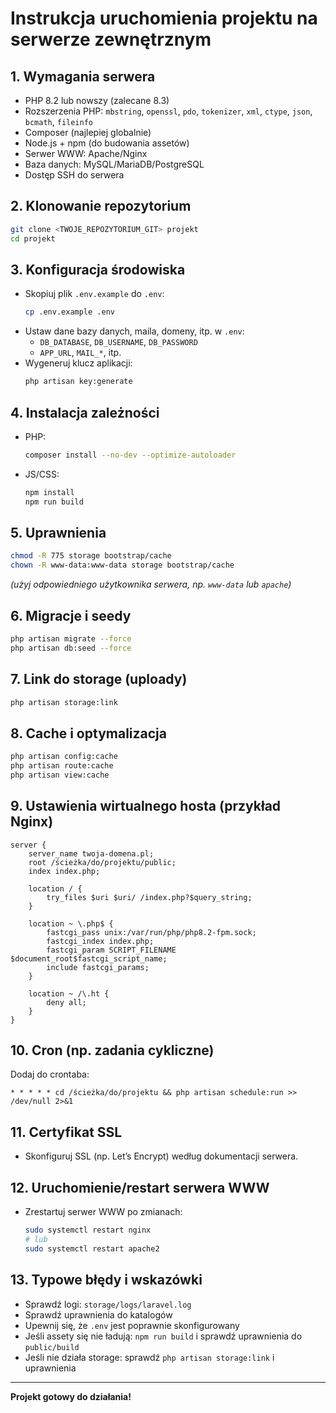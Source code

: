 # Instrukcja uruchomienia projektu na serwerze zewnętrznym

## 1. Wymagania serwera
- PHP 8.2 lub nowszy (zalecane 8.3)
- Rozszerzenia PHP: `mbstring`, `openssl`, `pdo`, `tokenizer`, `xml`, `ctype`, `json`, `bcmath`, `fileinfo`
- Composer (najlepiej globalnie)
- Node.js + npm (do budowania assetów)
- Serwer WWW: Apache/Nginx
- Baza danych: MySQL/MariaDB/PostgreSQL
- Dostęp SSH do serwera

## 2. Klonowanie repozytorium
```bash
git clone <TWOJE_REPOZYTORIUM_GIT> projekt
cd projekt
```

## 3. Konfiguracja środowiska
- Skopiuj plik `.env.example` do `.env`:
  ```bash
  cp .env.example .env
  ```
- Ustaw dane bazy danych, maila, domeny, itp. w `.env`:
  - `DB_DATABASE`, `DB_USERNAME`, `DB_PASSWORD`
  - `APP_URL`, `MAIL_*`, itp.
- Wygeneruj klucz aplikacji:
  ```bash
  php artisan key:generate
  ```

## 4. Instalacja zależności
- PHP:
  ```bash
  composer install --no-dev --optimize-autoloader
  ```
- JS/CSS:
  ```bash
  npm install
  npm run build
  ```

## 5. Uprawnienia
```bash
chmod -R 775 storage bootstrap/cache
chown -R www-data:www-data storage bootstrap/cache
```
*(użyj odpowiedniego użytkownika serwera, np. `www-data` lub `apache`)*

## 6. Migracje i seedy
```bash
php artisan migrate --force
php artisan db:seed --force
```

## 7. Link do storage (uploady)
```bash
php artisan storage:link
```

## 8. Cache i optymalizacja
```bash
php artisan config:cache
php artisan route:cache
php artisan view:cache
```

## 9. Ustawienia wirtualnego hosta (przykład Nginx)
```nginx
server {
    server_name twoja-domena.pl;
    root /ścieżka/do/projektu/public;
    index index.php;

    location / {
        try_files $uri $uri/ /index.php?$query_string;
    }

    location ~ \.php$ {
        fastcgi_pass unix:/var/run/php/php8.2-fpm.sock;
        fastcgi_index index.php;
        fastcgi_param SCRIPT_FILENAME $document_root$fastcgi_script_name;
        include fastcgi_params;
    }

    location ~ /\.ht {
        deny all;
    }
}
```

## 10. Cron (np. zadania cykliczne)
Dodaj do crontaba:
```
* * * * * cd /ścieżka/do/projektu && php artisan schedule:run >> /dev/null 2>&1
```

## 11. Certyfikat SSL
- Skonfiguruj SSL (np. Let’s Encrypt) według dokumentacji serwera.

## 12. Uruchomienie/restart serwera WWW
- Zrestartuj serwer WWW po zmianach:
  ```bash
  sudo systemctl restart nginx
  # lub
  sudo systemctl restart apache2
  ```

## 13. Typowe błędy i wskazówki
- Sprawdź logi: `storage/logs/laravel.log`
- Sprawdź uprawnienia do katalogów
- Upewnij się, że `.env` jest poprawnie skonfigurowany
- Jeśli assety się nie ładują: `npm run build` i sprawdź uprawnienia do `public/build`
- Jeśli nie działa storage: sprawdź `php artisan storage:link` i uprawnienia

---
**Projekt gotowy do działania!** 